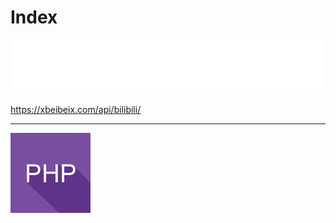 # Index




<iframe frameborder="no" border="0" marginwidth="0" marginheight="0" width=502 height=86 src="//music.163.com/outchain/player?type=2&id=27198266&auto=1&height=66"></iframe>


https://xbeibeix.com/api/bilibili/

----------------


[![在线PHP运行工具](php.png)](https://c.runoob.com/compile)




